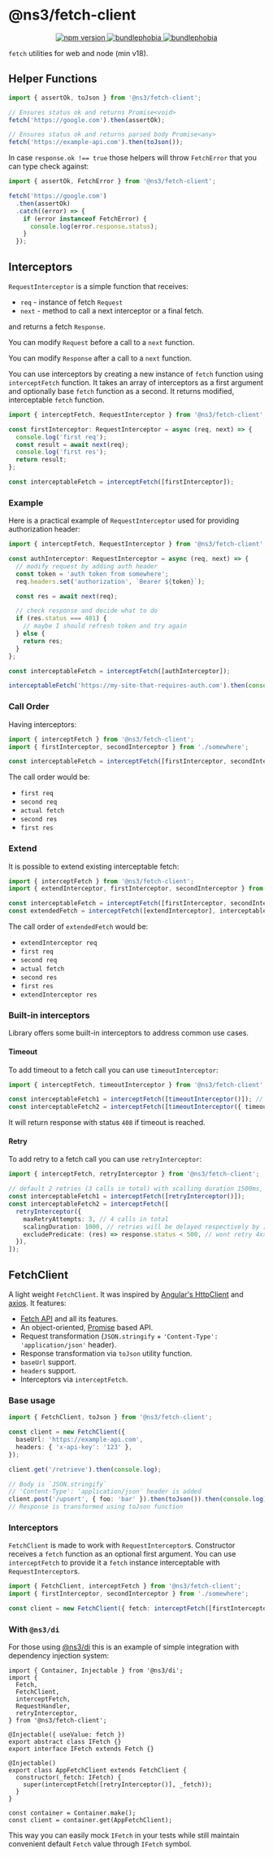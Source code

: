 # @ns3/fetch-client

<p align="center">
  <a href="https://www.npmjs.com/package/@ns3/fetch-client">
    <img src="https://img.shields.io/npm/v/@ns3/fetch-client.svg" alt="npm version">
  </a>
  <a href="https://bundlephobia.com/package/@ns3/fetch-client">
    <img src="https://img.shields.io/bundlephobia/minzip/@ns3/fetch-client" alt="bundlephobia">
  </a>    
  <a href="https://bundlephobia.com/package/@ns3/fetch-client">
    <img src="https://badgen.net/bundlephobia/tree-shaking/react-colorful" alt="bundlephobia">
  </a>
</p>

`fetch` utilities for web and node (min v18).

## Helper Functions

```ts
import { assertOk, toJson } from '@ns3/fetch-client';

// Ensures status ok and returns Promise<void>
fetch('https://google.com').then(assertOk);

// Ensures status ok and returns parsed body Promise<any>
fetch('https://example-api.com').then(toJson());
```

In case `response.ok !== true` those helpers will throw `FetchError` that you can type check against:

```ts
import { assertOk, FetchError } from '@ns3/fetch-client';

fetch('https://google.com')
  .then(assertOk)
  .catch((error) => {
    if (error instanceof FetchError) {
      console.log(error.response.status);
    }
  });
```

## Interceptors

`RequestInterceptor` is a simple function that receives:

- `req` - instance of fetch `Request`
- `next` - method to call a next interceptor or a final fetch.

and returns a fetch `Response`.

You can modify `Request` before a call to a `next` function.

You can modify `Response` after a call to a `next` function.

You can use interceptors by creating a new instance of `fetch` function using `interceptFetch` function.
It takes an array of interceptors as a first argument and optionally base `fetch` function as a second.
It returns modified, interceptable `fetch` function.

```ts
import { interceptFetch, RequestInterceptor } from '@ns3/fetch-client';

const firstInterceptor: RequestInterceptor = async (req, next) => {
  console.log('first req');
  const result = await next(req);
  console.log('first res');
  return result;
};

const interceptableFetch = interceptFetch([firstInterceptor]);
```

### Example

Here is a practical example of `RequestInterceptor` used for providing authorization header:

```ts
import { interceptFetch, RequestInterceptor } from '@ns3/fetch-client';

const authInterceptor: RequestInterceptor = async (req, next) => {
  // modify request by adding auth header
  const token = 'auth token from somewhere';
  req.headers.set('authorization', `Bearer ${token}`);

  const res = await next(req);

  // check response and decide what to do
  if (res.status === 401) {
    // maybe I should refresh token and try again
  } else {
    return res;
  }
};

const interceptableFetch = interceptFetch([authInterceptor]);

interceptableFetch('https://my-site-that-requires-auth.com').then(console.log);
```

### Call Order

Having interceptors:

```ts
import { interceptFetch } from '@ns3/fetch-client';
import { firstInterceptor, secondInterceptor } from './somewhere';

const interceptableFetch = interceptFetch([firstInterceptor, secondInterceptor]);
```

The call order would be:

- `first req`
- `second req`
- `actual fetch`
- `second res`
- `first res`

### Extend

It is possible to extend existing interceptable fetch:

```ts
import { interceptFetch } from '@ns3/fetch-client';
import { extendInterceptor, firstInterceptor, secondInterceptor } from './somewhere';

const interceptableFetch = interceptFetch([firstInterceptor, secondInterceptor]);
const extendedFetch = interceptFetch([extendInterceptor], interceptableFetch);
```

The call order of `extendedFetch` would be:

- `extendInterceptor req`
- `first req`
- `second req`
- `actual fetch`
- `second res`
- `first res`
- `extendInterceptor res`

### Built-in interceptors

Library offers some built-in interceptors to address common use cases.

#### Timeout

To add timeout to a fetch call you can use `timeoutInterceptor`:

```ts
import { interceptFetch, timeoutInterceptor } from '@ns3/fetch-client';

const interceptableFetch1 = interceptFetch([timeoutInterceptor()]); // default 5000ms
const interceptableFetch2 = interceptFetch([timeoutInterceptor({ timeout: 1000 })]);
```

It will return response with status `408` if timeout is reached.

#### Retry

To add retry to a fetch call you can use `retryInterceptor`:

```ts
import { interceptFetch, retryInterceptor } from '@ns3/fetch-client';

// default 2 retries (3 calls in total) with scalling duration 1500ms, exclude 4xx responses
const interceptableFetch1 = interceptFetch([retryInterceptor()]);
const interceptableFetch2 = interceptFetch([
  retryInterceptor({
    maxRetryAttempts: 3, // 4 calls in total
    scalingDuration: 1000, // retries will be delayed respectively by [1000, 2000, 3000]
    excludePredicate: (res) => response.status < 500, // wont retry 4xx responses
  }),
]);
```

## FetchClient

A light weight `FetchClient`. It was inspired by [Angular's HttpClient](https://angular.io/guide/http) and [axios](https://axios-http.com/docs/intro).
It features:

- [Fetch API](https://developer.mozilla.org/en-US/docs/Web/API/Fetch_API) and all its features.
- An object-oriented, [Promise](https://developer.mozilla.org/en-US/docs/Web/JavaScript/Reference/Global_Objects/Promise) based API.
- Request transformation (`JSON.stringify` + `'Content-Type': 'application/json'` header).
- Response transformation via `toJson` utility function.
- `baseUrl` support.
- `headers` support.
- Interceptors via `interceptFetch`.

### Base usage

```ts
import { FetchClient, toJson } from '@ns3/fetch-client';

const client = new FetchClient({
  baseUrl: 'https://example-api.com',
  headers: { 'x-api-key': '123' },
});

client.get('/retrieve').then(console.log);

// Body is `JSON.stringify`
// 'Content-Type': 'application/json' header is added
client.post('/upsert', { foo: 'bar' }).then(toJson()).then(console.log);
// Response is transformed using toJson function
```

### Interceptors

`FetchClient` is made to work with `RequestInterceptor`s.
Constructor receives a `fetch` function as an optional first argument.
You can use `interceptFetch` to provide it a `fetch` instance interceptable with `RequestInterceptor`s.

```ts
import { FetchClient, interceptFetch } from '@ns3/fetch-client';
import { firstInterceptor, secondInterceptor } from './somewhere';

const client = new FetchClient({ fetch: interceptFetch([firstInterceptor, secondInterceptor]) });
```

### With `@ns3/di`

For those using [@ns3/di](https://www.npmjs.com/package/@ns3/di) this is an example of simple integration with dependency injection system:

```tsx
import { Container, Injectable } from '@ns3/di';
import {
  Fetch,
  FetchClient,
  interceptFetch,
  RequestHandler,
  retryInterceptor,
} from '@ns3/fetch-client';

@Injectable({ useValue: fetch })
export abstract class IFetch {}
export interface IFetch extends Fetch {}

@Injectable()
export class AppFetchClient extends FetchClient {
  constructor(_fetch: IFetch) {
    super(interceptFetch([retryInterceptor()], _fetch));
  }
}

const container = Container.make();
const client = container.get(AppFetchClient);
```

This way you can easily mock `IFetch` in your tests while still maintain convenient default `Fetch` value through `IFetch` symbol.
